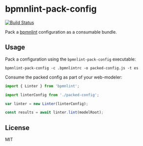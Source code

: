 # bpmnlint-pack-config

[![Build Status](https://travis-ci.com/nikku/bpmnlint-pack-config.svg?branch=master)](https://travis-ci.com/nikku/bpmnlint-pack-config)

Pack a [bpmnlint](https://github.com/bpmn-io/bpmnlint) configuration as a consumable bundle.


## Usage

Pack a configuration using the `bpmnlint-pack-config` executable:

```
bpmnlint-pack-config -c .bpmnlintrc -o packed-config.js -t es
```

Consume the packed config as part of your web-modeler:

```javascript
import { Linter } from 'bpmnlint';

import linterConfig from './packed-config';

var linter = new Linter(linterConfig);

const results = await linter.lint(modelRoot);
```


## License

MIT
